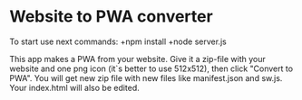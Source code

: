 Website to PWA converter
========================
To start use next commands:  +npm install   +node server.js  

This app makes a PWA from your website. Give it a zip-file with your website and one png icon (it`s better to use 512x512), then click "Convert to PWA".
You will get new zip file with new files like manifest.json and sw.js. Your index.html will also be edited. 

